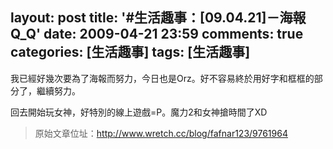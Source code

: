 layout: post
title: '#生活趣事：[09.04.21]－海報Q_Q'
date: 2009-04-21 23:59
comments: true
categories: [生活趣事]
tags: [生活趣事]
---
我已經好幾次要為了海報而努力，今日也是Orz。好不容易終於用好字和框框的部分了，繼續努力。

回去開始玩女神，好特別的線上遊戲=P。魔力2和女神搶時間了XD

> 原始文章位址：http://www.wretch.cc/blog/fafnar123/9761964